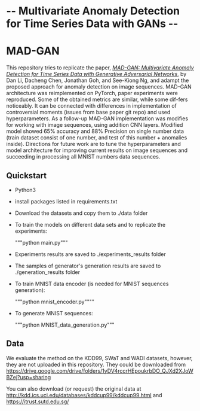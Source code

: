 # -- Multivariate Anomaly Detection for Time Series Data with GANs -- #

# MAD-GAN

This repository tries to replicate the paper, _[MAD-GAN: Multivariate Anomaly Detection for Time Series Data with Generative Adversarial Networks](https://arxiv.org/pdf/1901.04997.pdf)_, by Dan Li, Dacheng Chen, Jonathan Goh, and See-Kiong Ng, and adampt the proposed approach for anomaly detection on image sequences.
MAD-GAN architecture was reimplemented on PyTorch, paper experiments were reproduced. Some of the obtained metrics are similar, while some dif-fers noticeably. It can be connected with differences in implementation of controversial moments (issues from base paper git repo) and used hyperparameters.
As a follow-up MAD-GAN implementation was modifies for working with image sequences, using addition CNN layers. Modified model showed 65% accuracy and 88% Precision on single number data (train dataset consist of one number, and test of this number + anomalies inside). Directions for future work are to tune the hyperparameters and model architecture for improving current results on image sequences and succeeding in processing all MNIST numbers data sequences.

## Quickstart

- Python3

- install packages listed in requirements.txt

- Download the datasets and copy them to ./data folder

- To train the models on different data sets and to replicate the experiments:
  
  """python main.py"""

- Experiments results are saved to ./experiments_results folder

- The samples of generator's generation results are saved to ./generation_results folder

- To train MNIST data encoder (is needed for MNIST sequences generation):
    
    """python mnist_encoder.py""""

- To generate MNIST sequences:

    """python MNIST_data_generation.py"""

## Data

We evaluate the method on the KDD99, SWaT and WADI datasets, however, they are not uploaded in this repository.
They could be downloaded from https://drive.google.com/drive/folders/1yDV4rccrHEpoukrbDO_QJXd2XJoWBZej?usp=sharing

You can also download (or request) the original data at http://kdd.ics.uci.edu/databases/kddcup99/kddcup99.html and https://itrust.sutd.edu.sg/
